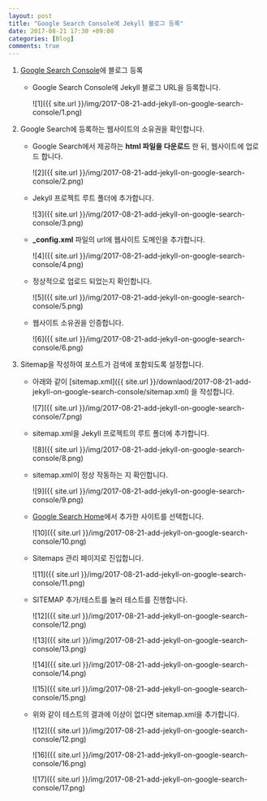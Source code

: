 ```yaml
---
layout: post
title: "Google Search Console에 Jekyll 블로그 등록"
date: 2017-08-21 17:30 +09:00
categories: [Blog]
comments: true
---
```


1. [Google Search Console](https://www.google.com/webmasters/tools/home?hl=ko)에 블로그 등록

   * Google Search Console에 Jekyll 블로그 URL을 등록합니다.

     ![1]({{ site.url }}/img/2017-08-21-add-jekyll-on-google-search-console/1.png)

2. Google Search에 등록하는 웹사이트의 소유권을 확인합니다.

   * Google Search에서 제공하는 **html 파일을 다운로드** 한 뒤, 웹사이트에 업로드 합니다.

     ![2]({{ site.url }}/img/2017-08-21-add-jekyll-on-google-search-console/2.png)

   * Jekyll 프로젝트 루트 폴더에 추가합니다.

     ![3]({{ site.url }}/img/2017-08-21-add-jekyll-on-google-search-console/3.png)

   * **_config.xml** 파일의 url에 웹사이트 도메인을 추가합니다.

     ![4]({{ site.url }}/img/2017-08-21-add-jekyll-on-google-search-console/4.png)

   * 정상적으로 업로드 되었는지 확인합니다.

     ![5]({{ site.url }}/img/2017-08-21-add-jekyll-on-google-search-console/5.png)

   * 웹사이트 소유권을 인증합니다.

     ![6]({{ site.url }}/img/2017-08-21-add-jekyll-on-google-search-console/6.png)

3. Sitemap을 작성하여 포스트가 검색에 포함되도록 설정합니다.

   * 아래와 같이 [sitemap.xml]({{ site.url }}/downlaod/2017-08-21-add-jekyll-on-google-search-console/sitemap.xml) 을 작성합니다.

     ![7]({{ site.url }}/img/2017-08-21-add-jekyll-on-google-search-console/7.png)

   * sitemap.xml을 Jekyll 프로젝트의 루트 폴더에 추가합니다.

     ![8]({{ site.url }}/img/2017-08-21-add-jekyll-on-google-search-console/8.png)

   * sitemap.xml이 정상 작동하는 지 확인합니다.

     ![9]({{ site.url }}/img/2017-08-21-add-jekyll-on-google-search-console/9.png)

   * [Google Search Home](https://www.google.com/webmasters/tools/home?hl=ko)에서 추가한 사이트를 선택합니다.

     ![10]({{ site.url }}/img/2017-08-21-add-jekyll-on-google-search-console/10.png)

   * Sitemaps 관리 페이지로 진입합니다.

     ![11]({{ site.url }}/img/2017-08-21-add-jekyll-on-google-search-console/11.png)

   * SITEMAP 추가/테스트를 눌러 테스트를 진행합니다.

     ![12]({{ site.url }}/img/2017-08-21-add-jekyll-on-google-search-console/12.png)

     ![13]({{ site.url }}/img/2017-08-21-add-jekyll-on-google-search-console/13.png)

     ![14]({{ site.url }}/img/2017-08-21-add-jekyll-on-google-search-console/14.png)

     ![15]({{ site.url }}/img/2017-08-21-add-jekyll-on-google-search-console/15.png)

   * 위와 같이 테스트의 결과에 이상이 없다면 sitemap.xml을 추가합니다.

     ![12]({{ site.url }}/img/2017-08-21-add-jekyll-on-google-search-console/12.png)

     ![16]({{ site.url }}/img/2017-08-21-add-jekyll-on-google-search-console/16.png)

     ![17]({{ site.url }}/img/2017-08-21-add-jekyll-on-google-search-console/17.png)